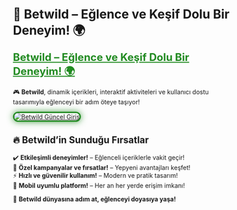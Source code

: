 # 🎯 Betwild – Eğlence ve Keşif Dolu Bir Deneyim! 🌍  

<a href="https://cutt.ly/BetwildLink" title="Betwild Güncel Giriş" style="color: #228b22; font-size: 24px; font-weight: bold;">Betwild – Eğlence ve Keşif Dolu Bir Deneyim! 🌍</a>  

🎮 **Betwild**, dinamik içerikleri, interaktif aktiviteleri ve kullanıcı dostu tasarımıyla eğlenceyi bir adım öteye taşıyor!  

<a href="https://cutt.ly/BetwildLink" title="Betwild Güncel Giriş">  
<img src="https://i.ibb.co/BtMhhf6/g-venligiris.jpg" alt="Betwild Güncel Giriş" style="max-width: 100%; border: 3px solid #228b22; border-radius: 15px; box-shadow: 0px 0px 15px rgba(34, 139, 34, 0.8);">  
</a>  

## 🔥 Betwild’in Sunduğu Fırsatlar  
✔️ **Etkileşimli deneyimler!** – Eğlenceli içeriklerle vakit geçir!  
🎁 **Özel kampanyalar ve fırsatlar!** – Yepyeni avantajları keşfet!  
⚡ **Hızlı ve güvenilir kullanım!** – Modern ve pratik tasarım!  
📱 **Mobil uyumlu platform!** – Her an her yerde erişim imkanı!  

🚀 **Betwild dünyasına adım at, eğlenceyi doyasıya yaşa!**
